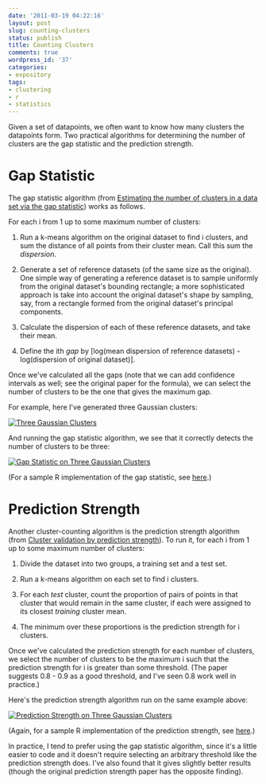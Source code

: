 ```yaml
---
date: '2011-03-19 04:22:16'
layout: post
slug: counting-clusters
status: publish
title: Counting Clusters
comments: true
wordpress_id: '37'
categories:
- expository
tags:
- clustering
- r
- statistics
---
```


Given a set of datapoints, we often want to know how many clusters the datapoints form. Two practical algorithms for determining the number of clusters are the gap statistic and the prediction strength.

# Gap Statistic

The gap statistic algorithm (from [Estimating the number of clusters in a data set via the gap statistic](http://www.stanford.edu/~hastie/Papers/gap.pdf)) works as follows.

For each i from 1 up to some maximum number of clusters:

1. Run a k-means algorithm on the original dataset to find i clusters, and sum the distance of all points from their cluster mean. Call this sum the *dispersion*.

2. Generate a set of reference datasets (of the same size as the original). One simple way of generating a reference dataset is to sample uniformly from the original dataset's bounding rectangle; a more sophisticated approach is take into account the original dataset's shape by sampling, say, from a rectangle formed from the original dataset's principal components.

3. Calculate the dispersion of each of these reference datasets, and take their mean.

4. Define the ith *gap* by [log(mean dispersion of reference datasets) - log(dispersion of original dataset)].

Once we've calculated all the gaps (note that we can add confidence intervals as well; see the original paper for the formula), we can select the number of clusters to be the one that gives the maximum gap.

For example, here I've generated three Gaussian clusters:

[![Three Gaussian Clusters](https://github.com/echen/gap-statistic/raw/master/examples/3_clusters_2d.png)](https://github.com/echen/gap-statistic/raw/master/examples/3_clusters_2d.png)

And running the gap statistic algorithm, we see that it correctly detects the number of clusters to be three:

[![Gap Statistic on Three Gaussian Clusters](https://github.com/echen/gap-statistic/raw/master/examples/3_clusters_2d_gaps.png)](https://github.com/echen/gap-statistic/raw/master/examples/3_clusters_2d_gaps.png)

(For a sample R implementation of the gap statistic, see [here](https://github.com/echen/gap-statistic).)

# Prediction Strength

Another cluster-counting algorithm is the prediction strength algorithm (from [Cluster validation by prediction strength](http://www-stat.stanford.edu/~tibs/ftp/predstr.ps)). To run it, for each i from 1 up to some maximum number of clusters:

1. Divide the dataset into two groups, a training set and a test set.

2. Run a k-means algorithm on each set to find i clusters.

3. For each *test* cluster, count the proportion of pairs of points in that cluster that would remain in the same cluster, if each were assigned to its closest *training* cluster mean.

4. The minimum over these proportions is the prediction strength for i clusters.

Once we've calculated the prediction strength for each number of clusters, we select the number of clusters to be the maximum i such that the prediction strength for i is greater than some threshold. (The paper suggests 0.8 - 0.9 as a good threshold, and I've seen 0.8 work well in practice.)

Here's the prediction strength algorithm run on the same example above:

[![Prediction Strength on Three Gaussian Clusters](https://github.com/echen/prediction-strength/raw/master/examples/3_clusters_2d_ps.png)](https://github.com/echen/prediction-strength/raw/master/examples/3_clusters_2d_ps.png)

(Again, for a sample R implementation of the prediction strength, see [here](https://github.com/echen/prediction-strength).)

In practice, I tend to prefer using the gap statistic algorithm, since it's a little easier to code and it doesn't require selecting an arbitrary threshold like the prediction strength does. I've also found that it gives slightly better results (though the original prediction strength paper has the opposite finding).